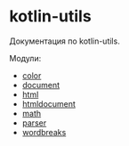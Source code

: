 # kotlin-utils

Документация по kotlin-utils.

Модули:
- [color](docs/color.md)
- [document](docs/document.md)
- [html](docs/html.md)
- [htmldocument](docs/htmldocument.md)
- [math](docs/math.md)
- [parser](docs/parser.md)
- [wordbreaks](docs/wordbreaks.md)
